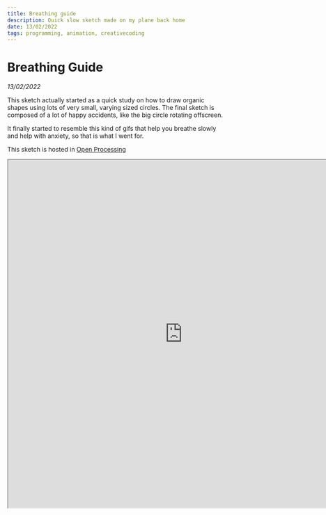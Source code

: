 ```yaml
---
title: Breathing guide 
description: Quick slow sketch made on my plane back home
date: 13/02/2022
tags: programming, animation, creativecoding
---
```


# Breathing Guide
*13/02/2022*

This sketch actually started as a quick study on how to draw organic shapes using lots of very small, varying sized circles. The final sketch is composed of a lot of happy accidents, like the big circle rotating offscreen.

It finally started to resemble this kind of gifs that help you breathe slowly and help with anxiety, so that is what I went for.

This sketch is hosted in [Open Processing](https://openprocessing.org/sketch/1492157/)

<iframe src="https://openprocessing.org/sketch/1492157/embed/" width="800" height="800"></iframe>